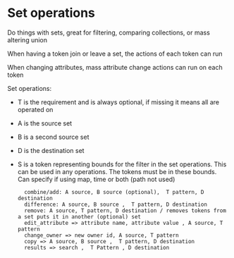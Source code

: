 # Set operations

Do things with sets, great for filtering, comparing collections, or mass altering union


When having a token join or leave a set, the actions of each token can run

When changing attributes, mass attribute change actions can run on each token


Set operations:

* T is the requirement and is always optional, if missing it means all are operated on
* A is the source set
* B is a second source set
* D is the destination set
* S is a token representing bounds for the filter in the set operations. This can be used in any operations. The tokens must be in these bounds.
    Can specify if using map, time or both (path not used)



        combine/add: A source, B source (optional),  T pattern, D destination
        difference: A source, B source ,  T pattern, D destination
        remove: A source, T pattern, D destination / removes tokens from a set puts it in another (optional) set
        edit_attribute => attribute name, attribute value , A source, T pattern
        change_owner => new owner id, A source, T pattern
        copy => A source, B source ,  T pattern, D destination
        results => search ,  T Pattern , D destination
